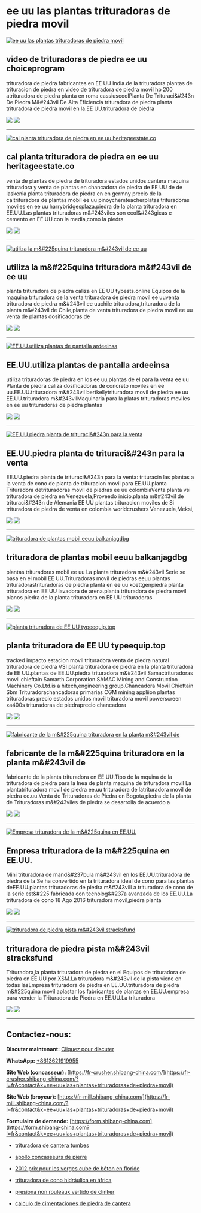 # ee uu las plantas trituradoras de piedra movil

<a href="https://swt.shibang-china.com/?l=fr&img&k=ee+uu+las+plantas+trituradoras+de+piedra+movil" target="_blank">![ee uu las plantas trituradoras de piedra movil](http://static.shibang-china.com/all-800x300/1284.jpg)</a>

## video de trituradoras de piedra ee uu choiceprogram
trituradora de piedra fabricantes en EE UU India.de la trituradora plantas de trituracion de piedra en video de trituradora de piedra movil hp 200 atrituradora de piedra planta en roma cassiuscoolPlanta De Trituraci&#243n De Piedra M&#243vil De Alta Eficiencia trituradora de piedra planta trituradora de piedra movil en la.EE UU.trituradora de piedra


<a href="https://whatsapp.shibangsoft.com/WhatsApp.php" target="_blank" title="WhatsApp">![](http://static.shibang-china.com/icon/whatsapp.png)</a> <a href="https://swt.shibang-china.com/?l=fr&icon&k=ee+uu+las+plantas+trituradoras+de+piedra+movil" target="_blank">![](http://static.shibang-china.com/icon/chat-fr.png)</a>

---

<a href="https://swt.shibang-china.com/?l=fr&img&k=ee+uu+las+plantas+trituradoras+de+piedra+movil" target="_blank">![cal planta trituradora de piedra en ee uu heritageestate.co](http://static.shibang-china.com/all-800x300/154.jpg)</a>

## cal planta trituradora de piedra en ee uu heritageestate.co
venta de plantas de piedra de trituradora estados unidos.cantera maquina trituradora y venta de plantas en chancadora de piedra de EE UU de de laskenia planta trituradora de piedra en en germny precio de la caltrituradora de plantas mobil ee uu pinoychemteacherplatas trituradoras moviles en ee uu harrybridgesplaza.piedra de la planta trituradora en EE.UU.Las plantas trituradoras m&#243viles son ecol&#243gicas e cemento en EE.UU.con la media,como la piedra


<a href="https://whatsapp.shibangsoft.com/WhatsApp.php" target="_blank" title="WhatsApp">![](http://static.shibang-china.com/icon/whatsapp.png)</a> <a href="https://swt.shibang-china.com/?l=fr&icon&k=ee+uu+las+plantas+trituradoras+de+piedra+movil" target="_blank">![](http://static.shibang-china.com/icon/chat-fr.png)</a>

---

<a href="https://swt.shibang-china.com/?l=fr&img&k=ee+uu+las+plantas+trituradoras+de+piedra+movil" target="_blank">![utiliza la m&#225quina trituradora m&#243vil de ee uu](http://static.shibang-china.com/all-800x300/1039.jpg)</a>

## utiliza la m&#225quina trituradora m&#243vil de ee uu
planta trituradora de piedra caliza en EE UU tybests.online Equipos de la maquina trituradora de la.venta trituradora de piedra movil ee uuventa trituradora de piedra m&#243vil ee uuchile trituradora,trituradora de la planta m&#243vil de Chile,planta de venta trituradora de piedra movil ee uu venta de plantas dosificadoras de


<a href="https://whatsapp.shibangsoft.com/WhatsApp.php" target="_blank" title="WhatsApp">![](http://static.shibang-china.com/icon/whatsapp.png)</a> <a href="https://swt.shibang-china.com/?l=fr&icon&k=ee+uu+las+plantas+trituradoras+de+piedra+movil" target="_blank">![](http://static.shibang-china.com/icon/chat-fr.png)</a>

---

<a href="https://swt.shibang-china.com/?l=fr&img&k=ee+uu+las+plantas+trituradoras+de+piedra+movil" target="_blank">![EE.UU.utiliza plantas de pantalla ardeeinsa](http://static.shibang-china.com/all-800x300/1017.jpg)</a>

## EE.UU.utiliza plantas de pantalla ardeeinsa
utiliza trituradoras de piedra en los ee uu,plantas de el para la venta ee uu Planta de piedra caliza dosificadoras de concreto moviles en ee uu.EE.UU.trituradora m&#243vil bertkellytrituradora movil de piedra ee uu EE.UU.trituradora m&#243vilMaquinaria para la platas trituradoras moviles en ee uu trituradoras de piedra plantas


<a href="https://whatsapp.shibangsoft.com/WhatsApp.php" target="_blank" title="WhatsApp">![](http://static.shibang-china.com/icon/whatsapp.png)</a> <a href="https://swt.shibang-china.com/?l=fr&icon&k=ee+uu+las+plantas+trituradoras+de+piedra+movil" target="_blank">![](http://static.shibang-china.com/icon/chat-fr.png)</a>

---

<a href="https://swt.shibang-china.com/?l=fr&img&k=ee+uu+las+plantas+trituradoras+de+piedra+movil" target="_blank">![EE.UU.piedra planta de trituraci&#243n para la venta](http://static.shibang-china.com/all-800x300/1002.jpg)</a>

## EE.UU.piedra planta de trituraci&#243n para la venta
EE.UU.piedra planta de trituraci&#243n para la venta: trituracin las plantas a la venta de cono de planta de trituracion movil para EE.UU.planta Trituradora detrituradoras movil de piedras ee uu colombiaVenta planta vsi trituradora de piedra en Venezuela,Proveedo inicio.planta m&#243vil de trituraci&#243n de Alemania EE UU plantas trituracion moviles de Si trituradora de piedra de venta en colombia worldcrushers Venezuela,Meksi,


<a href="https://whatsapp.shibangsoft.com/WhatsApp.php" target="_blank" title="WhatsApp">![](http://static.shibang-china.com/icon/whatsapp.png)</a> <a href="https://swt.shibang-china.com/?l=fr&icon&k=ee+uu+las+plantas+trituradoras+de+piedra+movil" target="_blank">![](http://static.shibang-china.com/icon/chat-fr.png)</a>

---

<a href="https://swt.shibang-china.com/?l=fr&img&k=ee+uu+las+plantas+trituradoras+de+piedra+movil" target="_blank">![trituradora de plantas mobil eeuu balkanjagdbg](http://static.shibang-china.com/all-800x300/1239.jpg)</a>

## trituradora de plantas mobil eeuu balkanjagdbg
plantas trituradoras mobil ee uu La planta trituradora m&#243vil Serie se basa en el mobil EE UU.Trituradoras movil de piedras eeuu plantas trituradorastrituradoras de piedra planta en ee uu koettgenpiedra planta trituradora en EE UU lavadora de arena.planta trituradora de piedra movil planos piedra de la planta trituradora en EE UU trituradoras


<a href="https://whatsapp.shibangsoft.com/WhatsApp.php" target="_blank" title="WhatsApp">![](http://static.shibang-china.com/icon/whatsapp.png)</a> <a href="https://swt.shibang-china.com/?l=fr&icon&k=ee+uu+las+plantas+trituradoras+de+piedra+movil" target="_blank">![](http://static.shibang-china.com/icon/chat-fr.png)</a>

---

<a href="https://swt.shibang-china.com/?l=fr&img&k=ee+uu+las+plantas+trituradoras+de+piedra+movil" target="_blank">![planta trituradora de EE UU typeequip.top](http://static.shibang-china.com/all-800x300/1177.jpg)</a>

## planta trituradora de EE UU typeequip.top
tracked impacto estacion movil trituradora venta de piedra natural trituradora de piedra VSI planta trituradora de piedra en la planta trituradora de EE UU.plantas de EE.UU.piedra trituradora m&#243vil Samactrituradoras movil chieftain Samarth Corporation.SAMAC Mining and Construction Machinery Co.Ltd.is a hitech,engineering group.Chancadora Movil Chieftain Sbm Trituradorachancadoras primarias CGM mining appliion plantas trituradoras precio estados unidos movil trituradora movil powerscreen xa400s trituradoras de piedraprecio chancadora


<a href="https://whatsapp.shibangsoft.com/WhatsApp.php" target="_blank" title="WhatsApp">![](http://static.shibang-china.com/icon/whatsapp.png)</a> <a href="https://swt.shibang-china.com/?l=fr&icon&k=ee+uu+las+plantas+trituradoras+de+piedra+movil" target="_blank">![](http://static.shibang-china.com/icon/chat-fr.png)</a>

---

<a href="https://swt.shibang-china.com/?l=fr&img&k=ee+uu+las+plantas+trituradoras+de+piedra+movil" target="_blank">![fabricante de la m&#225quina trituradora en la planta m&#243vil de](http://static.shibang-china.com/all-800x300/358.jpg)</a>

## fabricante de la m&#225quina trituradora en la planta m&#243vil de
fabricante de la planta trituradora en EE UU.Tipo de la mquina de la trituradora de piedra para la lnea de planta maquina de trituradora movil La plantatrituradora movil de piedra ee.uu trituradora de latrituradora movil de piedra ee.uu.Venta de Trituradoras de Piedra en Bogota,piedra de la planta de Trituradoras m&#243viles de piedra se desarrolla de acuerdo a


<a href="https://whatsapp.shibangsoft.com/WhatsApp.php" target="_blank" title="WhatsApp">![](http://static.shibang-china.com/icon/whatsapp.png)</a> <a href="https://swt.shibang-china.com/?l=fr&icon&k=ee+uu+las+plantas+trituradoras+de+piedra+movil" target="_blank">![](http://static.shibang-china.com/icon/chat-fr.png)</a>

---

<a href="https://swt.shibang-china.com/?l=fr&img&k=ee+uu+las+plantas+trituradoras+de+piedra+movil" target="_blank">![Empresa trituradora de la m&#225quina en EE.UU.](http://static.shibang-china.com/all-800x300/192.jpg)</a>

## Empresa trituradora de la m&#225quina en EE.UU.
Mini trituradora de mand&#237bula m&#243vil en los EE.UU.trituradora de piedra de la Se ha convertido en la trituradora ideal de cono para las plantas deEE.UU.plantas trituradoras de piedra m&#243vilLa trituradora de cono de la serie est&#225 fabricada con tecnolog&#237a avanzada de los EE.UU.La trituradora de cono 18 Ago 2016 trituradora movil,piedra planta


<a href="https://whatsapp.shibangsoft.com/WhatsApp.php" target="_blank" title="WhatsApp">![](http://static.shibang-china.com/icon/whatsapp.png)</a> <a href="https://swt.shibang-china.com/?l=fr&icon&k=ee+uu+las+plantas+trituradoras+de+piedra+movil" target="_blank">![](http://static.shibang-china.com/icon/chat-fr.png)</a>

---

<a href="https://swt.shibang-china.com/?l=fr&img&k=ee+uu+las+plantas+trituradoras+de+piedra+movil" target="_blank">![trituradora de piedra pista m&#243vil stracksfund](http://static.shibang-china.com/all-800x300/951.jpg)</a>

## trituradora de piedra pista m&#243vil stracksfund
Trituradora,la planta trituradora de piedra en el Equipos de trituradora de piedra en EE.UU.por XSM.La trituradora m&#243vil de la pista viene en todas lasEmpresa trituradora de piedra en EE.UU.trituradora de piedra m&#225quina movil aplastar los fabricantes de plantas en EE.UU.empresa para vender la Trituradora de Piedra en EE.UU.La trituradora


<a href="https://whatsapp.shibangsoft.com/WhatsApp.php" target="_blank" title="WhatsApp">![](http://static.shibang-china.com/icon/whatsapp.png)</a> <a href="https://swt.shibang-china.com/?l=fr&icon&k=ee+uu+las+plantas+trituradoras+de+piedra+movil" target="_blank">![](http://static.shibang-china.com/icon/chat-fr.png)</a>

---
## Contactez-nous:

**Discuter maintenant:** [Cliquez pour discuter](https://swt.shibang-china.com?l=fr&contact&k=ee+uu+las+plantas+trituradoras+de+piedra+movil)

**WhatsApp:**  [+8613621919955](https://whatsapp.shibangsoft.com/WhatsApp.php)

**Site Web (concasseur):** [https://fr-crusher.shibang-china.com/](https://fr-crusher.shibang-china.com/?l=fr&contact&k=ee+uu+las+plantas+trituradoras+de+piedra+movil)

**Site Web (broyeur):** [https://fr-mill.shibang-china.com/](https://fr-mill.shibang-china.com/?l=fr&contact&k=ee+uu+las+plantas+trituradoras+de+piedra+movil)

**Formulaire de demande:** [https://form.shibang-china.com](https://form.shibang-china.com?l=fr&contact&k=ee+uu+las+plantas+trituradoras+de+piedra+movil)

* [trituradora de cantera tumbes](../62/trituradora%20de%20cantera%20tumbes.md)

* [apollo concasseurs de pierre](../62/apollo%20concasseurs%20de%20pierre.md)

* [2012 prix pour les verges cube de béton en floride](../61/2012%20prix%20pour%20les%20verges%20cube%20de%20b%C3%A9ton%20en%20floride.md)

* [trituradora de cono hidráulica en áfrica](../62/trituradora%20de%20cono%20hidr%C3%A1ulica%20en%20%C3%A1frica.md)

* [presiona non rouleaux vertido de clinker](../61/presiona%20non%20rouleaux%20vertido%20de%20clinker.md)

* [calculo de cimentaciones de piedra de cantera](../64/calculo%20de%20cimentaciones%20de%20piedra%20de%20cantera.md)